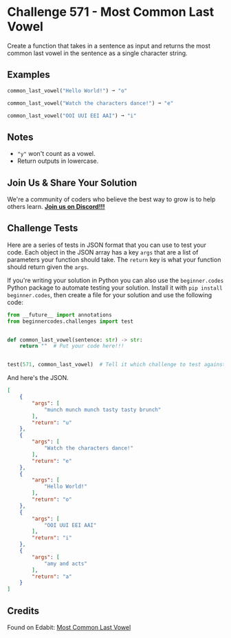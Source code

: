 # Challenge 571 - Most Common Last Vowel

Create a function that takes in a sentence as input and returns the most common last vowel in the sentence as a single character string.

## Examples
```python
common_last_vowel("Hello World!") ➞ "o"

common_last_vowel("Watch the characters dance!") ➞ "e"

common_last_vowel("OOI UUI EEI AAI") ➞ "i"

```
## Notes

- `"y"` won't count as a vowel.
- Return outputs in lowercase.

## Join Us & Share Your Solution

We're a community of coders who believe the best way to grow is to help others learn. **[Join us on Discord!!!](https://discord.gg/sfHykntuGy)**

## Challenge Tests

Here are a series of tests in JSON format that you can use to test your code. Each object in the JSON array has a key `args` that are a list of parameters your function should take. The `return` key is what your function should return given the `args`. 

If you're writing your solution in Python you can also use the `beginner.codes` Python package to automate testing your solution. Install it with `pip install beginner.codes`, then create a file for your solution and use the following code:
```python
from __future__ import annotations
from beginnercodes.challenges import test


def common_last_vowel(sentence: str) -> str:
    return ""  # Put your code here!!!


test(571, common_last_vowel)  # Tell it which challenge to test against
```
And here's the JSON.
```json
[
    {
        "args": [
            "munch munch munch tasty tasty brunch"
        ],
        "return": "u"
    },
    {
        "args": [
            "Watch the characters dance!"
        ],
        "return": "e"
    },
    {
        "args": [
            "Hello World!"
        ],
        "return": "o"
    },
    {
        "args": [
            "OOI UUI EEI AAI"
        ],
        "return": "i"
    },
    {
        "args": [
            "amy and acts"
        ],
        "return": "a"
    }
]
```
## Credits

Found on Edabit: [Most Common Last Vowel](https://edabit.com/challenge/9Kuah39g997SvZmex)
